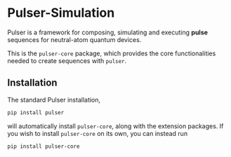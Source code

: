 # Pulser-Simulation

Pulser is a framework for composing, simulating and executing **pulse** sequences for neutral-atom quantum devices.

This is the `pulser-core` package, which provides the core functionalities needed to create sequences
with `pulser`.

## Installation

The standard Pulser installation,

```bash
pip install pulser
```

will automatically install `pulser-core`, along with the extension packages.
If you wish to install `pulser-core` on its own, you can instead run

```bash
pip install pulser-core
```
